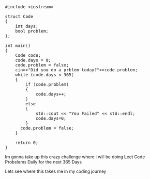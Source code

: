 <pre>
#include &lt;iostream&gt;

struct Code
{
    int days;
    bool problem;
};

int main()
{
    Code code;
    code.days = 0;
    code.problem = false;
    cin>>"Did you do a prblem today?">>code.problem;
    while (code.days < 365)
    {
        if (code.problem)
        {
            code.days++;
        }
        else
        {
            std::cout &lt;&lt; "You Failed" &lt;&lt; std::endl;
            code.days=0;
        }
      code.problem = false;
    }

    return 0;
}
</pre>






Im gonna take up this crazy challenge where i will be doing Leet Code Probelems Daily for the next 365 Days

Lets see where this takes me in my coding journey
